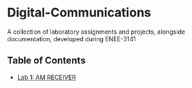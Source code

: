 # Digital-Communications

A collection of laboratory assignments and projects, alongside documentation, developed during ENEE-3141

## Table of Contents
- [Lab 1: AM RECEIVER](/L1_AM_RECEIVER)
